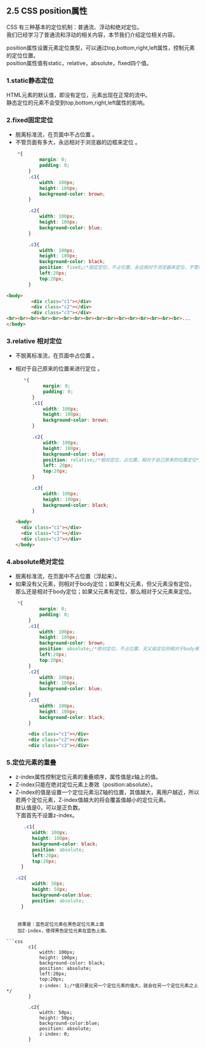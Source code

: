 ## 2.5 CSS position属性

CSS 有三种基本的定位机制：普通流、浮动和绝对定位。  
我们已经学习了普通流和浮动的相关内容，本节我们介绍定位相关内容。

position属性设置元素定位类型，可以通过top,bottom,right,left属性，控制元素的定位位置。  
position属性值有static，relative，absolute，fixed四个值。

### 1.static静态定位

HTML元素的默认值，即没有定位，元素出现在正常的流中。  
静态定位的元素不会受到top,bottom,right,left属性的影响。

### 2.fixed固定定位

* 脱离标准流，在页面中不占位置 。
* 不管页面有多大，永远相对于浏览器的边框来定位 。

```css
    *{
            margin: 0;
            padding: 0;
        }
        .c1{
            width: 100px;
            height: 100px;
            background-color: brown;
        }

        .c2{
            width: 100px;
            height: 100px;
            background-color: blue;
        }

        .c3{
            width: 100px;
            height: 100px;
            background-color: black;
            position: fixed;/*固定定位，不占位置，永远相对于浏览器来定位，不管窗口上下拉动，都不会消失（如广告位）*/
            left:20px;
            top:20px;
        }
```

```html
<body>
         <div class="c1"></div>
         <div class="c2"></div>
         <div class="c3"></div>
<br><br><br><br><br><br><br><br><br><br><br><br><br><br><br><br>...
</body>
```

### 3.relative 相对定位

* 不脱离标准流，在页面中占位置 。
* 相对于自己原来的位置来进行定位 。

  ```css
     *{
            margin: 0;
            padding: 0;
        }
        .c1{
            width: 100px;
            height: 100px;
            background-color: brown;
        }

        .c2{
            width: 100px;
            height: 100px;
            background-color: blue;
            position: relative;/*相对定位，占位置，相对于自己原来的位置定位*/
            left: 20px;
            top:20px;
        }

        .c3{
            width: 100px;
            height: 100px;
            background-color: black;
        }
  ```

  ```html
  <body>
    <div class="c1"></div>
    <div class="c2"></div>
    <div class="c3"></div>
  </body>
  ```

### 4.absolute绝对定位

* 脱离标准流，在页面中不占位置（浮起来）。
* 如果没有父元素，则相对于body定位；如果有父元素，但父元素没有定位，那么还是相对于body定位；如果父元素有定位，那么相对于父元素来定位。

```css
    *{
            margin: 0;
            padding: 0;
        }
        .c1{
            width: 100px;
            height: 100px;
            background-color: brown;
            position: absolute;/*绝对定位，不占位置，无父级定位则相对于body来定位*/
            left:20px;
            top:20px;
        }
        .c2{
            width: 100px;
            height: 100px;
            background-color: blue;
        }
        .c3{
            width: 100px;
            height: 100px;
            background-color: black;
        }
```

```html
        <div class="c1"></div>
        <div class="c2"></div>
        <div class="c3"></div>
```

### 5.定位元素的重叠

* z-index属性控制定位元素的重叠顺序，属性值是z轴上的值。
* Z-index只能在绝对定位元素上奏效（position:absolute）。  
* Z-index的值是设置一个定位元素沿Z轴的位置，其值越大，离用户越近，所以若两个定位元素，Z-index值越大的将会覆盖值越小的定位元素。  
  默认值是0，可以是正负数。  
  下面首先不设置z-index。  
  ```css  
     .c1{  
        width: 100px;  
        height: 100px;  
        background-color: black;  
        position: absolute;  
        left:20px;  
        top:20px;  
    }

  .c2{  
        width: 50px;  
        height: 50px;  
        background-color:blue;  
        position: absolute;  
    }
```

    效果是：蓝色定位元素在黑色定位元素上面
    加Z-index，使得黑色定位元素在蓝色上面。

```css
        c1{
            width: 100px;
            height: 100px;
            background-color: black;
            position: absolute;
            left:20px;
            top:20px;
            z-index: 1;/*值只要比另一个定位元素的值大，就会在另一个定位元素之上*/
        }

        .c2{
            width: 50px;
            height: 50px;
            background-color:blue;
            position: absolute;
            z-index: 0;
        }
```


